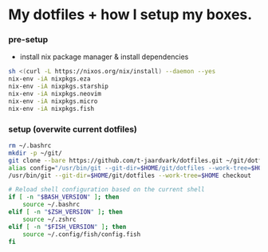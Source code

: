 # My dotfiles + how I setup my boxes. 

### pre-setup
- install nix package manager & install dependencies
```bash
sh <(curl -L https://nixos.org/nix/install) --daemon --yes
nix-env -iA nixpkgs.eza
nix-env -iA nixpkgs.starship
nix-env -iA nixpkgs.neovim
nix-env -iA nixpkgs.micro
nix-env -iA nixpkgs.fish
```
### setup (overwite current dotfiles)
```bash
rm ~/.bashrc
mkdir -p ~/git/
git clone --bare https://github.com/t-jaardvark/dotfiles.git ~/git/dotfiles
alias config="/usr/bin/git --git-dir=$HOME/git/dotfiles --work-tree=$HOME"
/usr/bin/git --git-dir=$HOME/git/dotfiles --work-tree=$HOME checkout

# Reload shell configuration based on the current shell
if [ -n "$BASH_VERSION" ]; then
    source ~/.bashrc
elif [ -n "$ZSH_VERSION" ]; then
    source ~/.zshrc
elif [ -n "$FISH_VERSION" ]; then
    source ~/.config/fish/config.fish
fi
```
